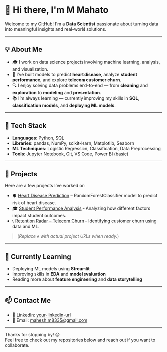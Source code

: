 # 👋 Hi there, I'm M Mahato

Welcome to my GitHub! I'm a **Data Scientist** passionate about turning data into meaningful insights and real-world solutions.

---

## 💡 About Me

- 🎓 I work on data science projects involving machine learning, analysis, and visualization.
- 🧠 I’ve built models to predict **heart disease**, analyze **student performance**, and explore **telecom customer churn**.
- 🔍 I enjoy solving data problems end-to-end — from **cleaning** and **exploration** to **modeling** and **presentation**.
- 📚 I’m always learning — currently improving my skills in **SQL**, **classification models**, and **deploying ML models**.

---

## 🧰 Tech Stack

- **Languages**: Python, SQL
- **Libraries**: pandas, NumPy, scikit-learn, Matplotlib, Seaborn
- **ML Techniques**: Logistic Regression, Classification, Data Preprocessing
- **Tools**: Jupyter Notebook, Git, VS Code, Power BI (basic)

---

## 📂 Projects

Here are a few projects I’ve worked on:
- 🫀 [Heart Disease Prediction](#) – RandomForestClassifier model to predict risk of heart disease.
- 🎓 [Student Performance Analysis](#) – Analyzing how different factors impact student outcomes.
- 📞 [Retention Radar – Telecom Churn](#) – Identifying customer churn using data and ML.

> (*Replace `#` with actual project URLs when ready.*)

---

## 🌱 Currently Learning

- Deploying ML models using **Streamlit**
- Improving skills in **EDA** and **model evaluation**
- Reading more about **feature engineering** and **data storytelling**

---

## 📫 Contact Me

- 💼 LinkedIn: [your-linkedin-url](https://linkedin.com/in/mahesh-m8335)
- 📧 Email: mahesh.m8335@gmail.com

---

Thanks for stopping by! 😊  
Feel free to check out my repositories below and reach out if you want to collaborate.
